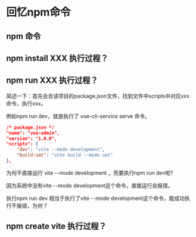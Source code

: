 # 回忆npm命令

## npm 命令

## npm install XXX 执行过程？

## npm run XXX 执行过程？

简述一下：首先会去读项目的package.json文件，找到文件中scripts中对应xxx命令，执行xxx。

例如npm run dev，就是执行了 vue-cli-service serve 命令。

```json
/* package.json */ 
"name": "vue-admin",
"version": "1.0.0",
"scripts": {
    "dev": "vite --mode development",
    "build:uat": "vite build --mode uat" 
},
```

为何不直接运行 vite --mode development ，而要执行npm run dev呢?

因为系统中没有vite --mode development这个命令，直接运行会报错。

执行npm run dev 相当于执行了vite --mode development这个命令，能成功执行不报错，为何？

## npm create vite 执行过程？
